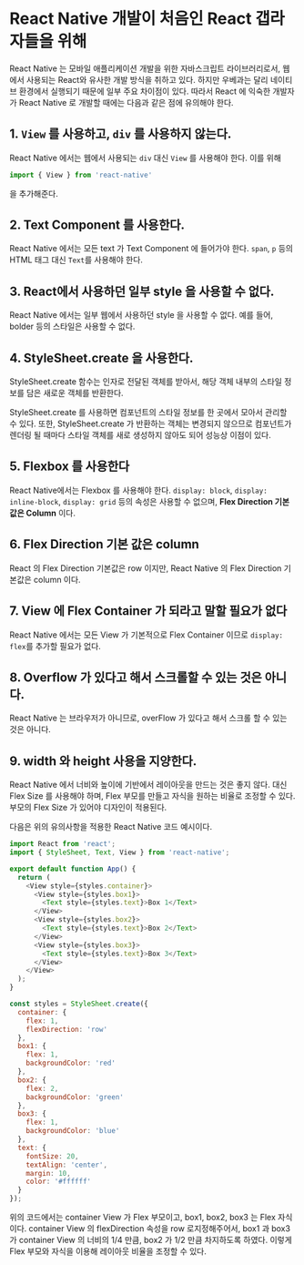 React Native 개발이 처음인 React 갭라자들을 위해
===

React Native 는 모바일 애플리케이션 개발을 위한 자바스크립트 라이브러리로서, 웹에서 사용되는 React와 유사한 개발 방식을 취하고 있다. 하지만 우베과는 달리 네이티브 환경에서 실행되기 때문에 일부 주요 차이점이 있다. 따라서 React 에 익숙한 개발자가 React Native 로 개발할 때에는 다음과 같은 점에 유의해야 한다.


## 1. `View` 를 사용하고, `div` 를 사용하지 않는다.
React Native 에서는 웹에서 사용되는 `div` 대신 `View` 를 사용해야 한다. 이를 위해 

```js
import { View } from 'react-native'
```
을 추가해준다.

## 2. Text Component 를 사용한다.
React Native 에서는 모든 text 가 Text Component 에 들어가야 한다. `span`, `p` 등의 HTML 태그 대신 `Text`를 사용해야 한다.

## 3. React에서 사용하던 일부 style 을 사용할 수 없다.
React Native 에서는 일부 웹에서 사용하던 style 을 사용할 수 없다. 예를 들어, bolder 등의 스타일은 사용할 수 없다.

## 4. StyleSheet.create 을 사용한다. 
StyleSheet.create 함수는 인자로 전달된 객체를 받아서, 해당 객체 내부의 스타일 정보를 담은 새로운 객체를 반환한다.


StyleSheet.create 를 사용하면 컴포넌트의 스타일 정보를 한 곳에서 모아서 관리할 수 있다. 또한, StyleSheet.create 가 반환하는 객체는 변경되지 않으므로 컴포넌트가 렌더링 될 때마다 스타일 객체를 새로 생성하지 않아도 되어 성능상 이점이 있다.

## 5. Flexbox 를 사용한다
React Native에서는 Flexbox 를 사용해야 한다. `display: block`, `display: inline-block`, `display: grid` 등의 속성은 사용할 수 없으며, **Flex Direction 기본값은 Column**  이다.

## 6. Flex Direction 기본 값은 column
React 의 Flex Direction  기본값은 row 이지만, React Native 의 Flex Direction 기본값은 column 이다.

## 7. View 에 Flex Container 가 되라고 말할 필요가 없다
React Native 에서는 모든 View 가 기본적으로 Flex Container 이므로 `display: flex`를 추가할 필요가 없다.

## 8. Overflow 가 있다고 해서 스크롤할 수 있는 것은 아니다.
React Native 는 브라우저가 아니므로, overFlow 가 있다고 해서 스크롤 할 수 있는 것은 아니다. 

## 9. width 와 height 사용을 지양한다.
React Native 에서 너비와 높이에 기반에서 레이아웃을 만드는 것은 좋지 않다. 대신 Flex Size 를 사용해야 하며, Flex 부모를 만들고 자식을 원하는 비율로 조정할 수 있다. 부모의 Flex Size 가 있어야 디자인이 적용된다.

다음은 위의 유의사항을 적용한 React Native 코드 예시이다.
```js
import React from 'react';
import { StyleSheet, Text, View } from 'react-native';

export default function App() {
  return (
    <View style={styles.container}>
      <View style={styles.box1}>
        <Text style={styles.text}>Box 1</Text>
      </View>
      <View style={styles.box2}>
        <Text style={styles.text}>Box 2</Text>
      </View>
      <View style={styles.box3}>
        <Text style={styles.text}>Box 3</Text>
      </View>
    </View>
  );
}

const styles = StyleSheet.create({
  container: {
    flex: 1,
    flexDirection: 'row'
  },
  box1: {
    flex: 1,
    backgroundColor: 'red'
  },
  box2: {
    flex: 2,
    backgroundColor: 'green'
  },
  box3: {
    flex: 1,
    backgroundColor: 'blue'
  },
  text: {
    fontSize: 20,
    textAlign: 'center',
    margin: 10,
    color: '#ffffff'
  }
});
```

위의 코드에서는 container View 가 Flex 부모이고, box1, box2, box3 는 Flex 자식이다. container View 의 flexDirection 속성을 row 로지정해주어서, box1 과 box3 가 container View 의 너비의 1/4 만큼, box2 가 1/2 만큼 차지하도록 하였다. 이렇게 Flex 부모와 자식을 이용해 레이아웃 비율을 조정할 수 있다.